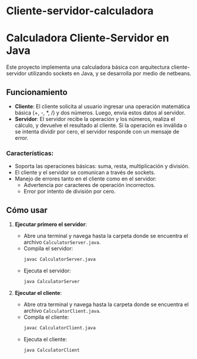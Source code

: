 # Cliente-servidor-calculadora
# Calculadora Cliente-Servidor en Java

Este proyecto implementa una calculadora básica con arquitectura cliente-servidor utilizando sockets en Java, y se desarrolla por medio de netbeans.

## Funcionamiento

- **Cliente**: El cliente solicita al usuario ingresar una operación matemática básica (+, -, *, /) y dos números. Luego, envía estos datos al servidor.
- **Servidor**: El servidor recibe la operación y los números, realiza el cálculo, y devuelve el resultado al cliente. Si la operación es inválida o se intenta dividir por cero, el servidor responde con un mensaje de error.

### Características:

- Soporta las operaciones básicas: suma, resta, multiplicación y división.
- El cliente y el servidor se comunican a través de sockets.
- Manejo de errores tanto en el cliente como en el servidor:
  - Advertencia por caracteres de operación incorrectos.
  - Error por intento de división por cero.

## Cómo usar

1. **Ejecutar primero el servidor**:
   - Abre una terminal y navega hasta la carpeta donde se encuentra el archivo `CalculatorServer.java`.
   - Compila el servidor:
     ```bash
     javac CalculatorServer.java
     ```
   - Ejecuta el servidor:
     ```bash
     java CalculatorServer
     ```

2. **Ejecutar el cliente**:
   - Abre otra terminal y navega hasta la carpeta donde se encuentra el archivo `CalculatorClient.java`.
   - Compila el cliente:
     ```bash
     javac CalculatorClient.java
     ```
   - Ejecuta el cliente:
     ```bash
     java CalculatorClient
     ```

